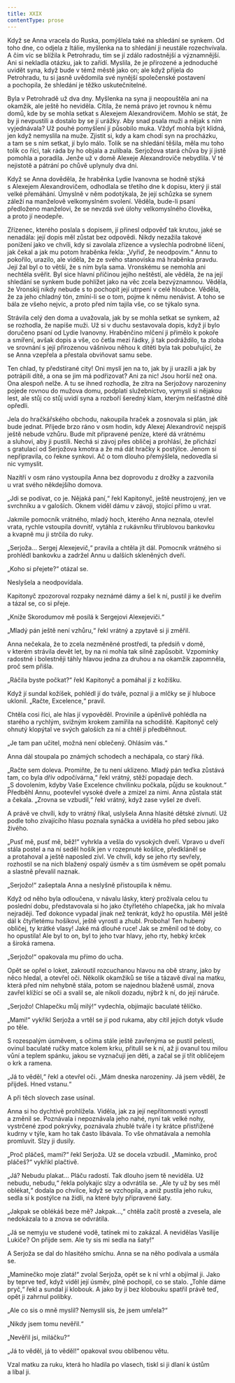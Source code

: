 ```yaml
---
title: XXIX
contentType: prose
---
```


Když se Anna vracela do Ruska, pomýšlela také na shledání se synkem. Od toho dne, co odjela z Itálie, myšlenka na to shledání ji neustále rozechvívala. A čím víc se blížila k Petrohradu, tím se jí zdálo radostnější a významnější. Ani si nekladla otázku, jak to zařídí. Myslila, že je přirozené a jednoduché uvidět syna, když bude v témž městě jako on; ale když přijela do Petrohradu, tu si jasně uvědomila své nynější společenské postavení a pochopila, že shledání je těžko uskutečnitelné.

Byla v Petrohradě už dva dny. Myšlenka na syna ji neopouštěla ani na okamžik, ale ještě ho neviděla. Cítila, že nemá právo jet rovnou k němu domů, kde by se mohla setkat s Alexejem Alexandrovičem. Mohlo se stát, že by ji nevpustili a dostalo by se jí urážky. Aby snad psala muži a nějak s ním vyjednávala? Už pouhé pomyšlení jí působilo muka. Vždyť mohla být klidná, jen když nemyslila na muže. Zjistit si, kdy a kam chodí syn na procházku, a tam se s ním setkat, jí bylo málo. Tolik se na shledání těšila, měla mu toho tolik co říci, tak ráda by ho objala a zulíbala. Serjožova stará chůva by jí jistě pomohla a poradila. Jenže už v domě Alexeje Alexandroviče nebydlila. V té nejistotě a pátrání po chůvě uplynuly dva dni.

Když se Anna dověděla, že hraběnka Lydie Ivanovna se hodně stýká s Alexejem Alexandrovičem, odhodlala se třetího dne k dopisu, který ji stál velké přemáhání. Úmyslně v něm podotýkala, že její schůzka se synem záleží na manželově velkomyslném svolení. Věděla, bude-li psaní předloženo manželovi, že se nevzdá své úlohy velkomyslného člověka, a proto jí neodepře.

Zřízenec, kterého poslala s dopisem, jí přinesl odpověď tak krutou, jaké se nenadála: její dopis měl zůstat bez odpovědi. Nikdy nezažila takové ponížení jako ve chvíli, kdy si zavolala zřízence a vyslechla podrobné líčení, jak čekal a jak mu potom hraběnka řekla: „Vyřiď, že neodpovím.“ Annu to pokořilo, urazilo, ale viděla, že ze svého stanoviska má hraběnka pravdu. Její žal byl o to větší, že s ním byla sama. Vronskému se nemohla ani nechtěla svěřit. Byl sice hlavní příčinou jejího neštěstí, ale věděla, že na její shledání se synkem bude pohlížet jako na věc zcela bezvýznamnou. Věděla, že Vronskij nikdy nebude s to pochopit její utrpení v celé hloubce. Věděla, že za jeho chladný tón, zmíní-li se o tom, pojme k němu nenávist. A toho se bála ze všeho nejvíc, a proto před ním tajila vše, co se týkalo syna.

Strávila celý den doma a uvažovala, jak by se mohla setkat se synkem, až se rozhodla, že napíše muži. Už si v duchu sestavovala dopis, když jí bylo doručeno psaní od Lydie Ivanovny. Hraběnčino mlčení ji přimělo k pokoře a smíření, avšak dopis a vše, co četla mezi řádky, ji tak podráždilo, ta zloba ve srovnání s její přirozenou vášnivou něhou k dítěti byla tak pobuřující, že se Anna vzepřela a přestala obviňovat samu sebe.

Ten chlad, ty předstírané city! Oni myslí jen na to, jak by ji urazili a jak by potrápili dítě, a ona se jim má podřizovat? Ani za nic! Jsou horší než ona. Ona alespoň nelže. A tu se ihned rozhodla, že zítra na Serjožovy narozeniny pojede rovnou do mužova domu, podplatí služebnictvo, vymyslí si nějakou lest, ale stůj co stůj uvidí syna a rozboří šeredný klam, kterým nešťastné dítě opředli.

Jela do hračkářského obchodu, nakoupila hraček a zosnovala si plán, jak bude jednat. Přijede brzo ráno v osm hodin, kdy Alexej Alexandrovič nejspíš ještě nebude vzhůru. Bude mít připravené peníze, které dá vrátnému a sluhovi, aby ji pustili. Nechá si závoj přes obličej a prohlásí, že přichází s gratulací od Serjožova kmotra a že má dát hračky k postýlce. Jenom si nepřipravila, co řekne synkovi. Ač o tom dlouho přemýšlela, nedovedla si nic vymyslit.

Nazítří v osm ráno vystoupila Anna bez doprovodu z drožky a zazvonila u vrat svého někdejšího domova.

„Jdi se podívat, co je. Nějaká paní,“ řekl Kapitonyč, ještě ne­ustro­jený, jen ve svrchníku a v galoších. Oknem viděl dámu v závoji, stojící přímo u vrat.

Jakmile pomocník vrátného, mladý hoch, kterého Anna neznala, otevřel vrata, rychle vstoupila dovnitř, vytáhla z rukávníku třírublovou bankovku a kvapně mu ji strčila do ruky.

„Serjoža… Sergej Alexejevič,“ pravila a chtěla jít dál. Pomocník vrátného si prohlédl bankovku a zadržel Annu u dalších skleněných dveří.

„Koho si přejete?“ otázal se.

Neslyšela a neodpovídala.

Kapitonyč zpozoroval rozpaky neznámé dámy a šel k ní, pustil ji ke dveřím a tázal se, co si přeje.

„Kníže Skorodumov mě posílá k Sergejovi Alexejeviči.“

„Mladý pán ještě není vzhůru,“ řekl vrátný a zpytavě si ji změřil.

Anna nečekala, že to zcela nezměněné prostředí, ta předsíň v domě, v kterém strávila devět let, by na ni mohla tak silně zapůsobit. Vzpomínky radostné i bolestněji táhly hlavou jedna za druhou a na okamžik zapomněla, proč sem přišla.

„Ráčila byste počkat?“ řekl Kapitonyč a pomáhal jí z kožíšku.

Když jí sundal kožíšek, pohlédl jí do tváře, poznal ji a mlčky se jí hluboce uklonil. „Račte, Excelence,“ pravil.

Chtěla cosi říci, ale hlas jí vypověděl. Provinile a úpěnlivě pohlédla na starého a rychlým, svižným krokem zamířila na schodiště. Kapitonyč celý ohnutý klopýtal ve svých galoších za ní a chtěl ji předběhnout.

„Je tam pan učitel, možná není oblečený. Ohlásím vás.“

Anna dál stoupala po známých schodech a nechápala, co starý říká.

„Račte sem doleva. Promiňte, že tu není uklizeno. Mladý pán teďka zůstává tam, co byla dřív odpočívárna,“ řekl vrátný, stěží popadaje dech. „S dovolením, kdyby Vaše Excelence chvilinku počkala, půjdu se kouknout.“ Předběhl Annu, pootevřel vysoké dveře a zmizel za nimi. Anna zůstala stát a čekala. „Zrovna se vzbudil,“ řekl vrátný, když zase vyšel ze dveří.

A právě ve chvíli, kdy to vrátný říkal, uslyšela Anna hlasité dětské zívnutí. Už podle toho zívajícího hlasu poznala synáčka a uviděla ho před sebou jako živého.

„Pusť mě, pusť mě, běž!“ vyhrkla a vešla do vysokých dveří. Vpravo u dveří stála postel a na ní seděl hošík jen v rozepnuté košilce, předkláněl se a protahoval a ještě naposled zívl. Ve chvíli, kdy se jeho rty sevřely, rozhostil se na nich blažený ospalý úsměv a s tím úsměvem se opět pomalu a slastně převalil naznak.

„Serjožo!“ zašeptala Anna a neslyšně přistoupila k němu.

Když od něho byla odloučena, v návalu lásky, který prožívala celou tu poslední dobu, představovala si ho jako čtyřletého chlapečka, jak ho mívala nejraději. Teď dokonce vypadal jinak než tenkrát, když ho opustila. Měl ještě dál k čtyřletému hošíkovi, ještě vyrostl a zhubl. Proboha! Ten hubený obličej, ty krátké vlasy! Jaké má dlouhé ruce! Jak se změnil od té doby, co ho opustila! Ale byl to on, byl to jeho tvar hlavy, jeho rty, hebký krček a široká ramena.

„Serjožo!“ opakovala mu přímo do ucha.

Opět se opřel o loket, zakroutil rozcuchanou hlavou na obě strany, jako by něco hledal, a otevřel oči. Několik okamžiků se tiše a tázavě díval na matku, která před ním nehybně stála, potom se najednou blaženě usmál, znova zavřel klížící se oči a svalil se, ale nikoli dozadu, nýbrž k ní, do její náruče.

„Serjožo! Chlapečku můj milý!“ vydechla, objímajíc baculaté tělíčko.

„Mami!“ vykřikl Serjoža a vrtěl se jí pod rukama, aby cítil jejich dotyk všude po těle.

S rozespalým úsměvem, s očima stále ještě zavřenýma se pustil pelesti, ovinul baculaté ručky matce kolem krku, přitulil se k ní, až ji ovanul tou milou vůní a teplem spánku, jakou se vyznačují jen děti, a začal se jí třít obličejem o krk a ramena.

„Já to věděl,“ řekl a otevřel oči. „Mám dneska narozeniny. Já jsem věděl, že přijdeš. Hned vstanu.“

A při těch slovech zase usínal.

Anna si ho dychtivě prohlížela. Viděla, jak za její nepřítomnosti vyrostl a změnil se. Poznávala i nepoznávala jeho nahé, nyní tak velké nohy, vystrčené zpod pokrývky, poznávala zhublé tváře i ty krátce přistřižené kudrny v týle, kam ho tak často líbávala. To vše ohmatávala a nemohla promluvit. Slzy ji dusily.

„Proč pláčeš, mami?“ řekl Serjoža. Už se docela vzbudil. „Maminko, proč pláčeš?“ vykřikl plačtivě.

„Já? Nebudu plakat… Pláču radostí. Tak dlouho jsem tě neviděla. Už nebudu, nebudu,“ řekla polykajíc slzy a odvrátila se. „Ale ty už by ses měl oblékat,“ dodala po chvilce, když se vzchopila, a aniž pustila jeho ruku, sedla si k postýlce na židli, na které byly připravené šaty.

„Jakpak se oblékáš beze mě? Jakpak…,“ chtěla začít prostě a zvesela, ale nedokázala to a znova se odvrátila.

„Já se nemyju ve studené vodě, tatínek mi to zakázal. A nevidělas Vasilije Lukiče? On přijde sem. Ale ty sis mi sedla na šaty!“

A Serjoža se dal do hlasitého smíchu. Anna se na něho podívala a usmála se.

„Maminečko moje zlatá!“ zvolal Serjoža, opět se k ní vrhl a objímal ji. Jako by teprve teď, když viděl její úsměv, plně pochopil, co se stalo. „Tohle dáme pryč,“ řekl a sundal jí klobouk. A jako by ji bez klobouku spatřil právě teď, opět ji zahrnul polibky.

„Ale co sis o mně myslil? Nemyslil sis, že jsem umřela?“

„Nikdy jsem tomu nevěřil.“

„Nevěřil jsi, miláčku?“

„Já to věděl, já to věděl!“ opakoval svou oblíbenou větu.

Vzal matku za ruku, která ho hladila po vlasech, tiskl si ji dlaní k ústům a líbal ji.

